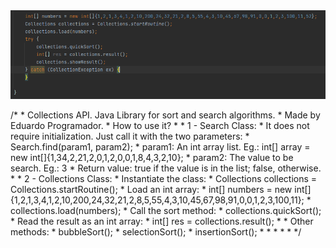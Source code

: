 <img src="tutorial.png">

/*
        * Collections API. Java Library for sort and search algorithms.
        * Made by Eduardo Programador.
        * How to use it?
        *
        * 1 - Search Class:
        *   It does not require initialization. Just call it with the two parameters:
        *   Search.find(param1, param2);
        *       param1: An int array list. Eg.: int[] array = new int[]{1,34,2,21,2,0,1,2,0,0,1,8,4,3,2,10};
        *       param2: The value to be search. Eg.: 3
        *       Return value: true if the value is in the list; false, otherwise.
        *
        * 2 - Collections Class:
        *   Instantiate the class:
        *       Collections collections = Collections.startRoutine();
        *   Load an int array:
        *       int[] numbers = new int[]{1,2,1,3,4,1,2,10,200,24,32,21,2,8,5,55,4,3,10,45,67,98,91,0,0,1,2,3,100,11};
        *       collections.load(numbers);
        *  Call the sort method:
        *       collections.quickSort();
        * Read the result as an int array:
        *       int[] res = collections.result();
        *
        * Other methods:
        *       bubbleSort();
        *       selectionSort();
        *       insertionSort();
        *
        *
        *
        *
        *
*/

